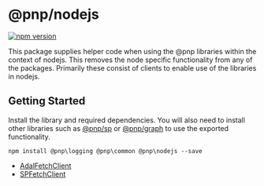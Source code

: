 # @pnp/nodejs

[![npm version](https://badge.fury.io/js/%40pnp%2Fnodejs.svg)](https://badge.fury.io/js/%40pnp%2Fnodejs)

This package supplies helper code when using the @pnp libraries within the context of nodejs. This removes the node specific functionality from any of the packages.
Primarily these consist of clients to enable use of the libraries in nodejs.

## Getting Started

Install the library and required dependencies. You will also need to install other libraries such as [@pnp/sp](../sp) or [@pnp/graph](../graph) to use the 
exported functionality.

`npm install @pnp\logging @pnp\common @pnp\nodejs --save`

* [AdalFetchClient](adal-fetch-client.md)
* [SPFetchClient](sp-fetch-client.md)



